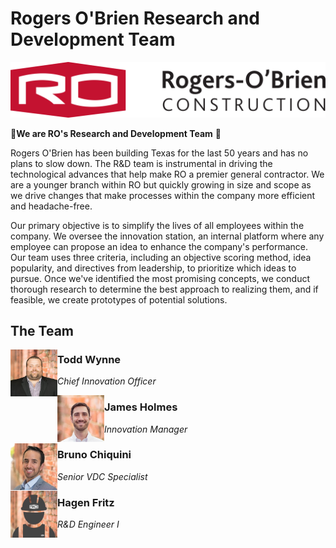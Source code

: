 # Rogers O'Brien Research and Development Team

![ro_logo](https://github.com/rogers-obrien-rad/.github/blob/main/images/ro_logo.png)

🔬**We are RO's Research and Development Team** 🚀

Rogers O'Brien has been building Texas for the last 50 years and has no plans to slow down. The R&D team is instrumental in driving the technological advances that help make RO a premier general contractor. We are a younger branch within RO but quickly growing in size and scope as we drive changes that make processes within the company more efficient and headache-free.

Our primary objective is to simplify the lives of all employees within the company. We oversee the innovation station, an internal platform where any employee can propose an idea to enhance the company's performance. Our team uses three criteria, including an objective scoring method, idea popularity, and directives from leadership, to prioritize which ideas to pursue. Once we've identified the most promising concepts, we conduct thorough research to determine the best approach to realizing them, and if feasible, we create prototypes of potential solutions.

## The Team


<img src="https://github.com/rogers-obrien-rad/.github/blob/main/images/Todd_Wynne.jpg" height=75 align="left">

### Todd Wynne
_Chief Innovation Officer_

<img src="https://github.com/rogers-obrien-rad/.github/blob/main/images/James_Holmes.jpg" height=75 align="left">

### James Holmes
_Innovation Manager_

<img src="https://github.com/rogers-obrien-rad/.github/blob/main/images/Bruno_Chiquini%20.jpg" height=75 align="left">

### Bruno Chiquini
_Senior VDC Specialist_

<img src="https://github.com/rogers-obrien-rad/.github/blob/main/images/Hagen_Fritz.jpg" height=75 align="left">

### Hagen Fritz
_R&D Engineer I_
